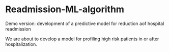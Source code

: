 # Readmission-ML-algorithm
Demo version: development of a predictive model for reduction aof hospital readmission


We are about to develop a model for profiling high risk patients in or after hospitalization. 

